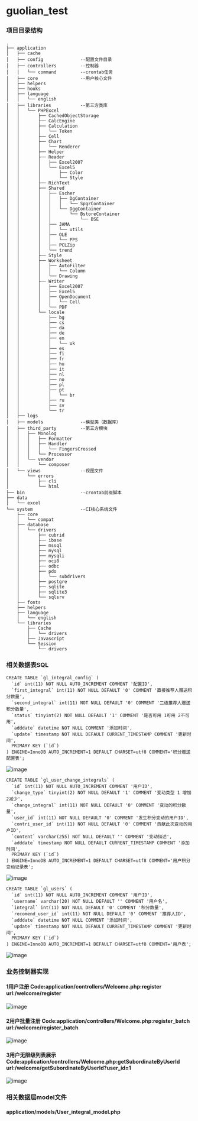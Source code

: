 # guolian_test
### 项目目录结构
```
.
├── application
│   ├── cache
│   ├── config              --配置文件目录
│   ├── controllers         --控制器
│   │   └── command         --crontab任务
│   ├── core                --用户核心文件
│   ├── helpers
│   ├── hooks
│   ├── language
│   │   └── english
│   ├── libraries           --第三方类库
│   │   └── PHPExcel
│   │       ├── CachedObjectStorage
│   │       ├── CalcEngine
│   │       ├── Calculation
│   │       │   └── Token
│   │       ├── Cell
│   │       ├── Chart
│   │       │   └── Renderer
│   │       ├── Helper
│   │       ├── Reader
│   │       │   ├── Excel2007
│   │       │   └── Excel5
│   │       │       ├── Color
│   │       │       └── Style
│   │       ├── RichText
│   │       ├── Shared
│   │       │   ├── Escher
│   │       │   │   ├── DgContainer
│   │       │   │   │   └── SpgrContainer
│   │       │   │   └── DggContainer
│   │       │   │       └── BstoreContainer
│   │       │   │           └── BSE
│   │       │   ├── JAMA
│   │       │   │   └── utils
│   │       │   ├── OLE
│   │       │   │   └── PPS
│   │       │   ├── PCLZip
│   │       │   └── trend
│   │       ├── Style
│   │       ├── Worksheet
│   │       │   ├── AutoFilter
│   │       │   │   └── Column
│   │       │   └── Drawing
│   │       ├── Writer
│   │       │   ├── Excel2007
│   │       │   ├── Excel5
│   │       │   ├── OpenDocument
│   │       │   │   └── Cell
│   │       │   └── PDF
│   │       └── locale
│   │           ├── bg
│   │           ├── cs
│   │           ├── da
│   │           ├── de
│   │           ├── en
│   │           │   └── uk
│   │           ├── es
│   │           ├── fi
│   │           ├── fr
│   │           ├── hu
│   │           ├── it
│   │           ├── nl
│   │           ├── no
│   │           ├── pl
│   │           ├── pt
│   │           │   └── br
│   │           ├── ru
│   │           ├── sv
│   │           └── tr
│   ├── logs
│   ├── models              --模型类（数据库）
│   ├── third_party         --第三方模块
│   │   ├── Monolog
│   │   │   ├── Formatter
│   │   │   ├── Handler
│   │   │   │   └── FingersCrossed
│   │   │   └── Processor
│   │   └── vendor
│   │       └── composer
│   └── views               --视图文件
│       └── errors
│           ├── cli
│           └── html
├── bin                     --crontab前缀脚本
├── data
│   └── excel
└── system                  --CI核心系统文件
    ├── core
    │   └── compat
    ├── database
    │   └── drivers
    │       ├── cubrid
    │       ├── ibase
    │       ├── mssql
    │       ├── mysql
    │       ├── mysqli
    │       ├── oci8
    │       ├── odbc
    │       ├── pdo
    │       │   └── subdrivers
    │       ├── postgre
    │       ├── sqlite
    │       ├── sqlite3
    │       └── sqlsrv
    ├── fonts
    ├── helpers
    ├── language
    │   └── english
    └── libraries
        ├── Cache
        │   └── drivers
        ├── Javascript
        └── Session
            └── drivers
```
### 相关数据表SQL
```
CREATE TABLE `gl_integral_config` (
  `id` int(11) NOT NULL AUTO_INCREMENT COMMENT '配置ID',
  `first_integral` int(11) NOT NULL DEFAULT '0' COMMENT '直接推荐人赠送积分数量',
  `second_integral` int(11) NOT NULL DEFAULT '0' COMMENT '二级推荐人赠送积分数量',
  `status` tinyint(2) NOT NULL DEFAULT '1' COMMENT '是否可用 1可用 2不可用',
  `adddate` datetime NOT NULL COMMENT '添加时间',
  `update` timestamp NOT NULL DEFAULT CURRENT_TIMESTAMP COMMENT '更新时间',
  PRIMARY KEY (`id`)
) ENGINE=InnoDB AUTO_INCREMENT=1 DEFAULT CHARSET=utf8 COMMENT='积分赠送配置表';
```
![image](https://user-images.githubusercontent.com/30429088/232619728-874d1884-b320-4e29-9d19-fb1865ab75e3.png)

```
CREATE TABLE `gl_user_change_integrals` (
  `id` int(11) NOT NULL AUTO_INCREMENT COMMENT '用户ID',
  `change_type` tinyint(2) NOT NULL DEFAULT '1' COMMENT '变动类型 1 增加 2减少',
  `change_integral` int(11) NOT NULL DEFAULT '0' COMMENT '变动的积分数量',
  `user_id` int(11) NOT NULL DEFAULT '0' COMMENT '发生积分变动的用户ID',
  `contri_user_id` int(11) NOT NULL DEFAULT '0' COMMENT '贡献此次变动的用户ID',
  `content` varchar(255) NOT NULL DEFAULT '' COMMENT '变动描述',
  `adddate` timestamp NOT NULL DEFAULT CURRENT_TIMESTAMP COMMENT '添加时间',
  PRIMARY KEY (`id`)
) ENGINE=InnoDB AUTO_INCREMENT=1 DEFAULT CHARSET=utf8 COMMENT='用户积分变动记录表';
```
![image](https://user-images.githubusercontent.com/30429088/232619803-54c62b00-4610-4989-af12-678ff9981ec3.png)

```
CREATE TABLE `gl_users` (
  `id` int(11) NOT NULL AUTO_INCREMENT COMMENT '用户ID',
  `username` varchar(20) NOT NULL DEFAULT '' COMMENT '用户名',
  `integral` int(11) NOT NULL DEFAULT '0' COMMENT '积分数量',
  `recomend_user_id` int(11) NOT NULL DEFAULT '0' COMMENT '推荐人ID',
  `adddate` datetime NOT NULL COMMENT '添加时间',
  `update` timestamp NOT NULL DEFAULT CURRENT_TIMESTAMP COMMENT '更新时间',
  PRIMARY KEY (`id`)
) ENGINE=InnoDB AUTO_INCREMENT=1 DEFAULT CHARSET=utf8 COMMENT='用户表';

```
![image](https://user-images.githubusercontent.com/30429088/232619853-22a1c241-b96c-4d9a-a23a-7226e332f4c1.png)



### 业务控制器实现
#### 1用户注册 Code:application/controllers/Welcome.php:register url:/welcome/register
![image](https://user-images.githubusercontent.com/30429088/232597529-134835eb-9055-47bc-bc2a-74369d09a80d.png)
#### 2用户批量注册 Code:application/controllers/Welcome.php:register_batch url:/welcome/register_batch
![image](https://user-images.githubusercontent.com/30429088/232597670-2463cb8c-8962-4d1b-8aba-4818464a56a7.png)
#### 3用户无限级列表展示 Code:application/controllers/Welcome.php:getSubordinateByUserId url:/welcome/getSubordinateByUserId?user_id=1
![image](https://user-images.githubusercontent.com/30429088/232597950-36dc62f1-6513-412d-8a4a-423b883e8f9c.png)

### 相关数据层model文件
#### application/models/User_integral_model.php




